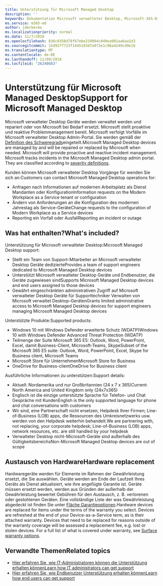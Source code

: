 ```yaml
---
title: Unterstützung für Microsoft Managed Desktop
description: ''
keywords: Dokumentation Microsoft verwalteter Desktop, Microsoft-365-Dienst
ms.service: m365-md
author: jdeckerms
ms.localizationpriority: normal
ms.date: 11/7/2018
ms.openlocfilehash: 836c8358d78f67ebe234994c049ea901aa6aa1d3
ms.sourcegitcommit: 15d937f723f1445183d7a972e1c96a4249cd9e16
ms.translationtype: MT
ms.contentlocale: de-DE
ms.lasthandoff: 11/09/2018
ms.locfileid: "26248683"
---
```

# <a name="support-for-microsoft-managed-desktop"></a><span data-ttu-id="fdfb8-103">Unterstützung für Microsoft Managed Desktop</span><span class="sxs-lookup"><span data-stu-id="fdfb8-103">Support for Microsoft Managed Desktop</span></span>

<span data-ttu-id="fdfb8-p101">Microsoft verwalteter Desktop Geräte werden verwaltet werden und repariert oder von Microsoft bei Bedarf ersetzt. Microsoft stellt proaktive und reaktive Problemmanagement bereit. Microsoft verfolgt Vorfälle im Microsoft verwalteter Desktop Admin-Portal. Sie werden gemäß der [Definition des Schweregrads](../working-with-managed-desktop/admin-support.md#support-request-severity-definitions)eingeteilt.</span><span class="sxs-lookup"><span data-stu-id="fdfb8-p101">Microsoft Managed Desktop devices are managed by and will be repaired or replaced by Microsoft when needed. Microsoft will provide proactive and reactive incident management. Microsoft tracks incidents in the Microsoft Managed Desktop admin portal. They are classified according to [severity definitions](../working-with-managed-desktop/admin-support.md#support-request-severity-definitions).</span></span>

<span data-ttu-id="fdfb8-108">Kunden können Microsoft verwalteter Desktop Vorgänge für wenden Sie sich an:</span><span class="sxs-lookup"><span data-stu-id="fdfb8-108">Customers can contact Microsoft Managed Desktop operations for:</span></span>
- <span data-ttu-id="fdfb8-109">Anfragen nach Informationen auf modernen Arbeitsplatz als Dienst Mandanten oder Konfiguration</span><span class="sxs-lookup"><span data-stu-id="fdfb8-109">Information requests on the Modern Workplace as a Service tenant or configuration</span></span>
- <span data-ttu-id="fdfb8-110">Ändern von Anforderungen an die Konfiguration des modernen Jahrestag als Service-Geräte</span><span class="sxs-lookup"><span data-stu-id="fdfb8-110">Change requests to the configuration of Modern Workplace as a Service devices</span></span>
- <span data-ttu-id="fdfb8-111">Reporting ein Vorfall oder Ausfall</span><span class="sxs-lookup"><span data-stu-id="fdfb8-111">Reporting an incident or outage</span></span>

## <a name="whats-included"></a><span data-ttu-id="fdfb8-112">Was hat enthalten?</span><span class="sxs-lookup"><span data-stu-id="fdfb8-112">What's included?</span></span>

<span data-ttu-id="fdfb8-113">Unterstützung für Microsoft verwalteter Desktop:</span><span class="sxs-lookup"><span data-stu-id="fdfb8-113">Microsoft Managed Desktop support:</span></span>

- <span data-ttu-id="fdfb8-114">Stellt ein Team von Support-Mitarbeiter an Microsoft verwalteter Desktop Geräte dedizierte</span><span class="sxs-lookup"><span data-stu-id="fdfb8-114">Provides a team of support engineers dedicated to Microsoft Managed Desktop devices</span></span>
- <span data-ttu-id="fdfb8-115">Unterstützt Microsoft verwalteter Desktop Geräte und Endbenutzer, die Geräte zugewiesen sind</span><span class="sxs-lookup"><span data-stu-id="fdfb8-115">Supports Microsoft Managed Desktop devices and end users assigned to those devices</span></span>
- <span data-ttu-id="fdfb8-116">Gewährt eingeschränkten administrativen Zugriff auf Microsoft verwalteter Desktop Geräte für Supporttechniker Verwalten von Microsoft verwaltet Desktop-Geräten</span><span class="sxs-lookup"><span data-stu-id="fdfb8-116">Grants limited administrative access to Microsoft Managed Desktop devices for support engineers managing Microsoft Managed Desktop devices</span></span> 

<span data-ttu-id="fdfb8-117">Unterstützte Produkte:</span><span class="sxs-lookup"><span data-stu-id="fdfb8-117">Supported products:</span></span>

- <span data-ttu-id="fdfb8-118">Windows 10 mit Windows Defender erweiterte Schutz (WDATP)</span><span class="sxs-lookup"><span data-stu-id="fdfb8-118">Windows 10 with Windows Defender Advanced Threat Protection (WDATP)</span></span> 
- <span data-ttu-id="fdfb8-119">Teilmenge der Suite Microsoft 365 E5: Outlook, Word, PowerPoint, Excel, damit Business-Client, Microsoft-Teams, Skype</span><span class="sxs-lookup"><span data-stu-id="fdfb8-119">Subset of the Microsoft 365 E5 suite: Outlook, Word, PowerPoint, Excel, Skype for Business client, Microsoft Teams</span></span> 
- <span data-ttu-id="fdfb8-120">Microsoft Store für Unternehmen</span><span class="sxs-lookup"><span data-stu-id="fdfb8-120">Microsoft Store for Business</span></span> 
- <span data-ttu-id="fdfb8-121">OneDrive for Business-client</span><span class="sxs-lookup"><span data-stu-id="fdfb8-121">OneDrive for Business client</span></span> 

<span data-ttu-id="fdfb8-122">Ausführliche Informationen zu unterstützen:</span><span class="sxs-lookup"><span data-stu-id="fdfb8-122">Support details:</span></span>

- <span data-ttu-id="fdfb8-123">Aktuell: Nordamerika und nur Großbritannien (24 x 7 x 365)</span><span class="sxs-lookup"><span data-stu-id="fdfb8-123">Current: North America and United Kingdom only (24x7x365)</span></span> 
- <span data-ttu-id="fdfb8-124">Englisch ist die einzige unterstützte Sprache für Telefon- und Chat Gespräche mit Kunden</span><span class="sxs-lookup"><span data-stu-id="fdfb8-124">English is the only supported language for phone and chat conversations with customers</span></span> 
- <span data-ttu-id="fdfb8-125">Wir sind, eine Partnerschaft nicht ersetzen, Helpdesk Ihrer Firmen; Line-of-Business (LOB) apps, die Ressourcen des Umkreisnetzwerks usw. werden von den Helpdesk weiterhin behandelt.</span><span class="sxs-lookup"><span data-stu-id="fdfb8-125">We are partnering with, not replacing, your corporate helpdesk; Line-of-Business (LOB) apps, network resources, etc. are still handled by your helpdesk</span></span> 
- <span data-ttu-id="fdfb8-126">Verwalteter Desktop nicht-Microsoft-Geräte sind außerhalb des Gültigkeitsbereichs</span><span class="sxs-lookup"><span data-stu-id="fdfb8-126">Non-Microsoft Managed Desktop devices are out of scope</span></span> 

## <a name="hardware-replacement"></a><span data-ttu-id="fdfb8-127">Austausch von Hardware</span><span class="sxs-lookup"><span data-stu-id="fdfb8-127">Hardware replacement</span></span>

<span data-ttu-id="fdfb8-p102">Hardwaregeräte werden für Elemente im Rahmen der Gewährleistung ersetzt, die Sie auswählen. Geräte werden am Ende der Laufzeit Ihres Geräts als Dienst aktualisiert, wie ihre angefügte Garantie ist. Geräte müssen ersetzt werden, werden aus Gründen der außerhalb der Gewährleistung bewertet Gebühren für den Austausch, z. B. verlorenen oder gestohlenen Geräten. Eine vollständige Liste der was Gewährleistung abgedeckt ist finden Sie unter [Fläche Garantieoptionen](https://support.microsoft.com/help/4036296/surface-surface-standard-warranty).</span><span class="sxs-lookup"><span data-stu-id="fdfb8-p102">Hardware devices are replaced for items under the terms of the warranty you select. Devices are refreshed at the end of your Device-as-a-Service term, as is their attached warranty. Devices that need to be replaced for reasons outside of the warranty coverage will be assessed a replacement fee, e.g. lost or stolen devices. For a full list of what is covered under warranty, see [Surface warranty options](https://support.microsoft.com/help/4036296/surface-surface-standard-warranty).</span></span>


## <a name="related-topics"></a><span data-ttu-id="fdfb8-132">Verwandte Themen</span><span class="sxs-lookup"><span data-stu-id="fdfb8-132">Related topics</span></span>

- [<span data-ttu-id="fdfb8-133">Hier erfahren Sie, wie IT-Administratoren können die Unterstützung erhalten können</span><span class="sxs-lookup"><span data-stu-id="fdfb8-133">Learn how IT administrators can get support</span></span>](../working-with-managed-desktop/admin-support.md)
- [<span data-ttu-id="fdfb8-134">Hier erfahren Sie, wie Endbenutzer Unterstützung erhalten können</span><span class="sxs-lookup"><span data-stu-id="fdfb8-134">Learn how end users can get support</span></span>](../working-with-managed-desktop/end-user-support.md)